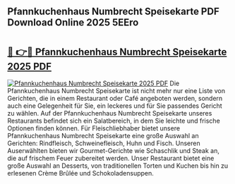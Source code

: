 ## Pfannkuchenhaus Numbrecht Speisekarte PDF Download Online 2025 5EEro

# <h2><a href="http://gc6in5m.nevu.top/?p=Pfannkuchenhaus+Numbrecht+Speisekarte">🔗 👉🔴 Pfannkuchenhaus Numbrecht Speisekarte 2025 PDF</a></h2>

[![Pfannkuchenhaus Numbrecht Speisekarte 2025 PDF](https://i.imgur.com/dBaPXMq.png)](http://gc6in5m.nevu.top/?p=Pfannkuchenhaus+Numbrecht+Speisekarte)
Die Pfannkuchenhaus Numbrecht Speisekarte ist nicht mehr nur eine Liste von Gerichten, die in einem Restaurant oder Café angeboten werden, sondern auch eine Gelegenheit für Sie, ein leckeres und für Sie passendes Gericht zu wählen. Auf der Pfannkuchenhaus Numbrecht Speisekarte unseres Restaurants befindet sich ein Salatbereich, in dem Sie leichte und frische Optionen finden können. Für Fleischliebhaber bietet unsere Pfannkuchenhaus Numbrecht Speisekarte eine große Auswahl an Gerichten: Rindfleisch, Schweinefleisch, Huhn und Fisch. Unseren Auserwählten bieten wir Gourmet-Gerichte wie Schaschlik und Steak an, die auf frischem Feuer zubereitet werden. Unser Restaurant bietet eine große Auswahl an Desserts, von traditionellen Torten und Kuchen bis hin zu erlesenen Crème Brûlée und Schokoladensuppen.
